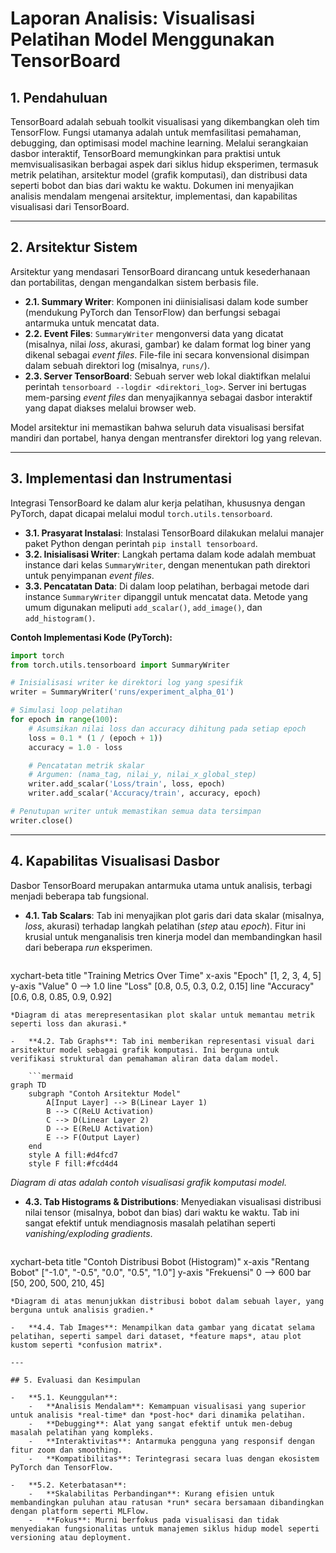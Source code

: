 # Laporan Analisis: Visualisasi Pelatihan Model Menggunakan TensorBoard

## 1. Pendahuluan

TensorBoard adalah sebuah toolkit visualisasi yang dikembangkan oleh tim TensorFlow. Fungsi utamanya adalah untuk memfasilitasi pemahaman, debugging, dan optimisasi model machine learning. Melalui serangkaian dasbor interaktif, TensorBoard memungkinkan para praktisi untuk memvisualisasikan berbagai aspek dari siklus hidup eksperimen, termasuk metrik pelatihan, arsitektur model (grafik komputasi), dan distribusi data seperti bobot dan bias dari waktu ke waktu. Dokumen ini menyajikan analisis mendalam mengenai arsitektur, implementasi, dan kapabilitas visualisasi dari TensorBoard.

---

## 2. Arsitektur Sistem

Arsitektur yang mendasari TensorBoard dirancang untuk kesederhanaan dan portabilitas, dengan mengandalkan sistem berbasis file.

-   **2.1. Summary Writer**: Komponen ini diinisialisasi dalam kode sumber (mendukung PyTorch dan TensorFlow) dan berfungsi sebagai antarmuka untuk mencatat data.
-   **2.2. Event Files**: `SummaryWriter` mengonversi data yang dicatat (misalnya, nilai *loss*, akurasi, gambar) ke dalam format log biner yang dikenal sebagai *event files*. File-file ini secara konvensional disimpan dalam sebuah direktori log (misalnya, `runs/`).
-   **2.3. Server TensorBoard**: Sebuah server web lokal diaktifkan melalui perintah `tensorboard --logdir <direktori_log>`. Server ini bertugas mem-parsing *event files* dan menyajikannya sebagai dasbor interaktif yang dapat diakses melalui browser web.

Model arsitektur ini memastikan bahwa seluruh data visualisasi bersifat mandiri dan portabel, hanya dengan mentransfer direktori log yang relevan.

---

## 3. Implementasi dan Instrumentasi

Integrasi TensorBoard ke dalam alur kerja pelatihan, khususnya dengan PyTorch, dapat dicapai melalui modul `torch.utils.tensorboard`.

-   **3.1. Prasyarat Instalasi**: Instalasi TensorBoard dilakukan melalui manajer paket Python dengan perintah `pip install tensorboard`.
-   **3.2. Inisialisasi Writer**: Langkah pertama dalam kode adalah membuat instance dari kelas `SummaryWriter`, dengan menentukan path direktori untuk penyimpanan *event files*.
-   **3.3. Pencatatan Data**: Di dalam loop pelatihan, berbagai metode dari instance `SummaryWriter` dipanggil untuk mencatat data. Metode yang umum digunakan meliputi `add_scalar()`, `add_image()`, dan `add_histogram()`.

**Contoh Implementasi Kode (PyTorch):**

```python
import torch
from torch.utils.tensorboard import SummaryWriter

# Inisialisasi writer ke direktori log yang spesifik
writer = SummaryWriter('runs/experiment_alpha_01')

# Simulasi loop pelatihan
for epoch in range(100):
    # Asumsikan nilai loss dan accuracy dihitung pada setiap epoch
    loss = 0.1 * (1 / (epoch + 1))
    accuracy = 1.0 - loss

    # Pencatatan metrik skalar
    # Argumen: (nama_tag, nilai_y, nilai_x_global_step)
    writer.add_scalar('Loss/train', loss, epoch)
    writer.add_scalar('Accuracy/train', accuracy, epoch)

# Penutupan writer untuk memastikan semua data tersimpan
writer.close()
```

---

## 4. Kapabilitas Visualisasi Dasbor

Dasbor TensorBoard merupakan antarmuka utama untuk analisis, terbagi menjadi beberapa tab fungsional.

-   **4.1. Tab Scalars**: Tab ini menyajikan plot garis dari data skalar (misalnya, *loss*, akurasi) terhadap langkah pelatihan (*step* atau *epoch*). Fitur ini krusial untuk menganalisis tren kinerja model dan membandingkan hasil dari beberapa *run* eksperimen.

    ```mermaid
xychart-beta
    title "Training Metrics Over Time"
    x-axis "Epoch" [1, 2, 3, 4, 5]
    y-axis "Value" 0 --> 1.0
    line "Loss" [0.8, 0.5, 0.3, 0.2, 0.15]
    line "Accuracy" [0.6, 0.8, 0.85, 0.9, 0.92]
```
*Diagram di atas merepresentasikan plot skalar untuk memantau metrik seperti loss dan akurasi.*

-   **4.2. Tab Graphs**: Tab ini memberikan representasi visual dari arsitektur model sebagai grafik komputasi. Ini berguna untuk verifikasi struktural dan pemahaman aliran data dalam model.

    ```mermaid
graph TD
    subgraph "Contoh Arsitektur Model"
        A[Input Layer] --> B(Linear Layer 1)
        B --> C(ReLU Activation)
        C --> D(Linear Layer 2)
        D --> E(ReLU Activation)
        E --> F(Output Layer)
    end
    style A fill:#d4fcd7
    style F fill:#fcd4d4
```
*Diagram di atas adalah contoh visualisasi grafik komputasi model.*

-   **4.3. Tab Histograms & Distributions**: Menyediakan visualisasi distribusi nilai tensor (misalnya, bobot dan bias) dari waktu ke waktu. Tab ini sangat efektif untuk mendiagnosis masalah pelatihan seperti *vanishing/exploding gradients*.

    ```mermaid
xychart-beta
    title "Contoh Distribusi Bobot (Histogram)"
    x-axis "Rentang Bobot" ["-1.0", "-0.5", "0.0", "0.5", "1.0"]
    y-axis "Frekuensi" 0 --> 600
    bar [50, 200, 500, 210, 45]
```
*Diagram di atas menunjukkan distribusi bobot dalam sebuah layer, yang berguna untuk analisis gradien.*

-   **4.4. Tab Images**: Menampilkan data gambar yang dicatat selama pelatihan, seperti sampel dari dataset, *feature maps*, atau plot kustom seperti *confusion matrix*.

---

## 5. Evaluasi dan Kesimpulan

-   **5.1. Keunggulan**:
    -   **Analisis Mendalam**: Kemampuan visualisasi yang superior untuk analisis *real-time* dan *post-hoc* dari dinamika pelatihan.
    -   **Debugging**: Alat yang sangat efektif untuk men-debug masalah pelatihan yang kompleks.
    -   **Interaktivitas**: Antarmuka pengguna yang responsif dengan fitur zoom dan smoothing.
    -   **Kompatibilitas**: Terintegrasi secara luas dengan ekosistem PyTorch dan TensorFlow.

-   **5.2. Keterbatasan**:
    -   **Skalabilitas Perbandingan**: Kurang efisien untuk membandingkan puluhan atau ratusan *run* secara bersamaan dibandingkan dengan platform seperti MLFlow.
    -   **Fokus**: Murni berfokus pada visualisasi dan tidak menyediakan fungsionalitas untuk manajemen siklus hidup model seperti versioning atau deployment.